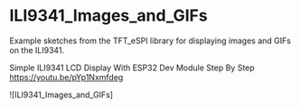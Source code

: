 # ILI9341_Images_and_GIFs
Example sketches from the TFT_eSPI library for displaying images and GIFs on the ILI9341.

Simple ILI9341 LCD Display With ESP32 Dev Module Step By Step
https://youtu.be/pYp1Nxmfdeg

![ILI9341_Images_and_GIFs]
